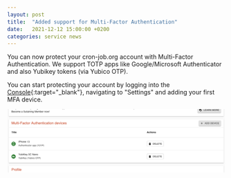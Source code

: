 ```yaml
---
layout: post
title:  "Added support for Multi-Factor Authentication"
date:   2021-12-12 15:00:00 +0200
categories: service news
---
```

You can now protect your cron-job.org account with Multi-Factor Authentication. We support TOTP apps like Google/Microsoft Authenticator and also Yubikey tokens (via Yubico OTP).

You can start protecting your account by logging into the [Console](https://console.cron-job.org){:target="_blank"}, navigating to "Settings" and adding your first MFA device.

![List of MFA devices in the console.](/assets/2021/12/mfa-ui.png)